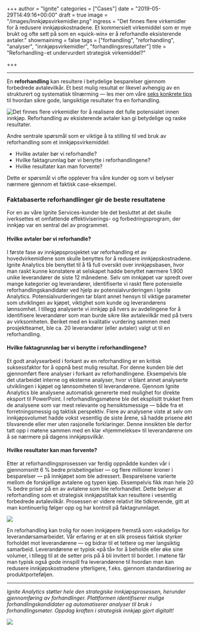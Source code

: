 +++
author = "Ignite"
categories = ["Cases"]
date = "2019-05-29T14:49:16+00:00"
draft = true
image = "/images/Innkjøpsvirkemidler.png"
ingress = "Det finnes flere virkemidler for å redusere innkjøpskostnadene. Et kommersielt virkemiddel som er mye brukt og ofte sett på som en «quick-win» er å reforhandle eksisterende avtaler."
showmainimg = false
tags = ["forhandling", "reforhandling", "analyser", "innkjøpsvirkemidler", "forhandlingsresultater"]
title = "Reforhandling - et undervurdert strategisk virkemiddel?"

+++
***

En **reforhandling** kan resultere i betydelige besparelser gjennom forbedrede avtalevilkår. Et best mulig resultat er likevel avhengig av en strukturert og systematisk tilnærming — les mer om våre [seks konkrete tips](https://www.ignite.no/blogg/innsikt/seks-tips-til-gode-forhandlinger/) til hvordan sikre gode, langsiktige resultater fra en forhandling.

![Det finnes flere virkemidler for å realisere det fulle potensialet innen innkjøp. Reforhandling av eksisterende avtaler kan gi betydelige og raske resultater.](https://cdn-images-1.medium.com/max/800/1*cjZf69MkEwvcwfIba5BsEA.png)

Andre sentrale spørsmål som er viktige å ta stilling til ved bruk av reforhandling som et innkjøpsvirkemiddel:

* Hvilke avtaler bør vi reforhandle?
* Hvilke faktagrunnlag bør vi benytte i reforhandlingene?
* Hvilke resultater kan man forvente?

Dette er spørsmål vi ofte opplever fra våre kunder og som vi belyser nærmere gjennom et faktisk case-eksempel.

### Faktabaserte reforhandlinger gir de beste resultatene

For en av våre Ignite Services-kunder ble det besluttet at det skulle iverksettes et omfattende effektiviserings- og forbedringsprogram, der innkjøp var en sentral del av programmet.

#### Hvilke avtaler bør vi reforhandle?

I første fase av innkjøpsprosjektet var reforhandling et av hovedvirkemidlene som skulle benyttes for å redusere innkjøpskostnadene. Ignite Analytics ble benyttet til å få full oversikt over innkjøpsbasen, hvor man raskt kunne konstatere at selskapet hadde benyttet nærmere 1.900 unike leverandører de siste 12 månedene. Selv om innkjøpet var spredt over mange kategorier og leverandører, identifiserte vi raskt flere potensielle reforhandlingskandidater ved hjelp av potensialvurderingen i Ignite Analytics. Potensialvurderingen tar blant annet hensyn til viktige parameter som utviklingen av kjøpet, viktighet som kunde og leverandørens lønnsomhet. I tillegg analyserte vi innkjøp på tvers av avdelingene for å identifisere leverandører som man burde sikre like avtalevilkår med på tvers av virksomheten. Beriket med en kvalitativ vurdering sammen med prosjektteamet, ble ca. 20 leverandører (eller avtaler) valgt ut til en reforhandling.

#### Hvilke faktagrunnlag bør vi benytte i reforhandlingene?

Et godt analysearbeid i forkant av en reforhandling er en kritisk suksessfaktor for å oppnå best mulig resultat. For denne kunden ble det gjennomført flere analyser i forkant av reforhandlingene. Eksempelvis ble det utarbeidet interne og eksterne analyser, hvor vi blant annet analyserte utviklingen i kjøpet og lønnsomheten til leverandørene. Gjennom Ignite Analytics ble analysene automatisk genererte med mulighet for direkte eksport til PowerPoint. I reforhandlingsmøtene ble det eksplisitt trukket frem de analysene som var mest relevante og hensiktsmessige — både fra et forretningsmessig og taktisk perspektiv. Flere av analysene viste at selv om innkjøpsvolumet hadde vokst vesentlig de siste årene, så hadde prisene økt tilsvarende eller mer uten rasjonelle forklaringer. Denne innsikten ble derfor tatt opp i møtene sammen med en klar «hjemmelekse» til leverandørene om å se nærmere på dagens innkjøpsvilkår.

#### Hvilke resultater kan man forvente?

Etter at reforhandlingsprosessen var ferdig oppnådde kunden vår i gjennomsnitt 6 % bedre prisbetingelser — og flere millioner kroner i besparelser — på innkjøpet som ble adressert. Besparelsene varierte mellom de forskjellige avtalene og typen kjøp. Eksempelvis fikk man hele 20 % bedre priser på en av avtalene som ble reforhandlet. Dette belyser at reforhandling som et strategisk innkjøpstiltak kan resultere i vesentlig forbedrede avtalevilkår. Prosessen er videre relativt lite tidkrevende, gitt at man kontinuerlig følger opp og har kontroll på faktagrunnlaget.

![](https://cdn-images-1.medium.com/max/1200/1*0mqnjN6eLtTW_l5YeweWug.png)

En reforhandling kan trolig for noen innkjøpere fremstå som «skadelig» for leverandørsamarbeidet. Vår erfaring er at en slik prosess faktisk styrker forholdet mot leverandørene — og bidrar til et tettere og mer langsiktig samarbeid. Leverandørene er typisk «på tå» for å beholde eller øke sine volumer, i tillegg til at de setter pris på å bli invitert til bordet. I møtene får man typisk også gode innspill fra leverandørene til hvordan man kan redusere innkjøpskostnadene ytterligere, f.eks. gjennom standardisering av produktporteføljen.

***

_Ignite Analytics støtter hele den strategiske innkjøpsprosessen, herunder gjennomføring av forhandlinger. Plattformen identifiserer mulige forhandlingskandidater og automatiserer analyser til bruk i forhandlingsmøter. Oppdag kraften i strategisk innkjøp gjort digitalt!_

[![](https://cdn-images-1.medium.com/max/800/1*wNfW3gtCL-EO9XYJOYYSnQ.png)](https://www.ignite.no/ignite-analytics/demo/)